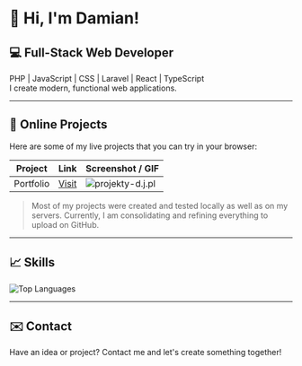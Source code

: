 # 👋 Hi, I'm Damian!

## 💻 Full-Stack Web Developer
PHP | JavaScript | CSS | Laravel | React | TypeScript  
I create modern, functional web applications.

---

## 🚀 Online Projects
Here are some of my live projects that you can try in your browser:

| Project | Link | Screenshot / GIF |
|---------|------|-----------------|
| Portfolio | [Visit](https://projekty-d.j.pl) | ![projekty-d.j.pl](https://raw.githubusercontent.com/DamJanJot/optivio-app/main/screenshots/projekty-dj.gif) |


> Most of my projects were created and tested locally as well as on my servers. Currently, I am consolidating and refining everything to upload on GitHub.

---

## 📈 Skills
![Top Languages](https://github-readme-stats.vercel.app/api/top-langs/?username=DamJanJot&layout=compact&theme=radical)

---

## ✉️ Contact
Have an idea or project? Contact me and let's create something together!
